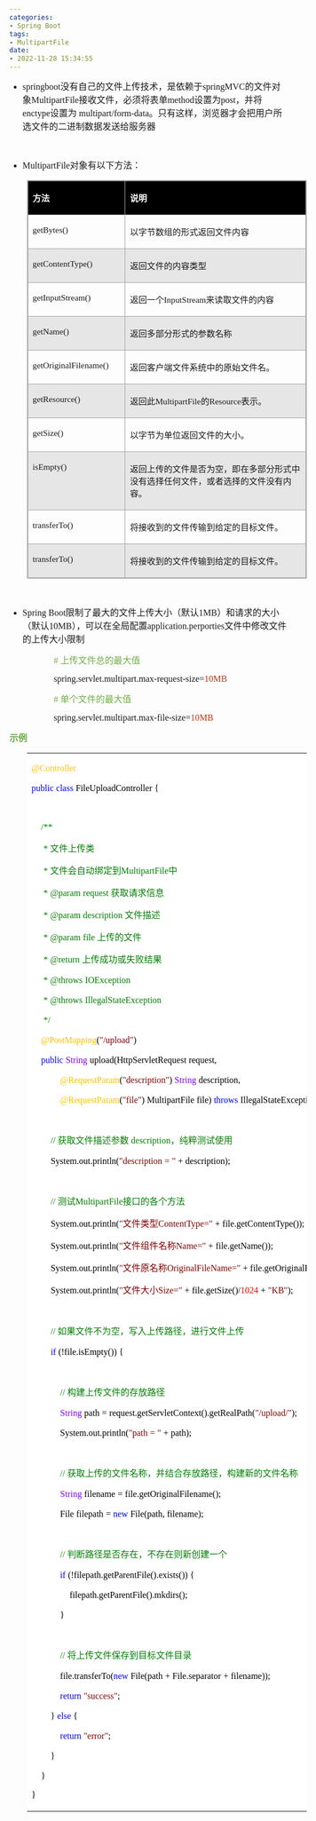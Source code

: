 ```yaml
---
categories:
- Spring Boot
tags:
- MultipartFile
date:
- 2022-11-28 15:34:55
---
```


<ul style="list-style-type:disc">
    <li><span style="font-size:12.0pt"><span style="font-family:&quot;Comic Sans MS&quot;">springboot</span></span><span
            style="font-size:12.0pt"><span
                style="font-family:&quot;Microsoft YaHei UI&quot;">没有自己的文件上传技术，是依赖于</span></span><span
            style="font-size:12.0pt"><span style="font-family:&quot;Comic Sans MS&quot;">springMVC</span></span><span
            style="font-size:12.0pt"><span style="font-family:&quot;Microsoft YaHei UI&quot;">的文件对象</span></span><span
            style="font-size:12.0pt"><span
                style="font-family:&quot;Comic Sans MS&quot;">MultipartFile</span></span><span
            style="font-size:12.0pt"><span
                style="font-family:&quot;Microsoft YaHei UI&quot;">接收文件，必须将表单</span></span><span
            style="font-size:12.0pt"><span style="font-family:&quot;Comic Sans MS&quot;">method</span></span><span
            style="font-size:12.0pt"><span style="font-family:&quot;Microsoft YaHei UI&quot;">设置为</span></span><span
            style="font-size:12.0pt"><span style="font-family:&quot;Comic Sans MS&quot;">post</span></span><span
            style="font-size:12.0pt"><span style="font-family:&quot;Microsoft YaHei UI&quot;">，并将</span></span><span
            style="font-size:12.0pt"><span style="font-family:&quot;Comic Sans MS&quot;">enctype</span></span><span
            style="font-size:12.0pt"><span style="font-family:&quot;Microsoft YaHei UI&quot;">设置为</span></span><span
            style="font-size:12.0pt"><span
                style="font-family:&quot;Comic Sans MS&quot;">&nbsp;multipart/form-data</span></span><span
            style="font-size:12.0pt"><span
                style="font-family:&quot;Microsoft YaHei UI&quot;">。只有这样，浏览器才会把用户所选文件的二进制数据发送给服务器</span></span></li>
</ul>
<p><span style="font-size:12.0pt"><span style="font-family:&quot;Microsoft YaHei UI&quot;">&nbsp;</span></span></p>
<ul style="list-style-type:disc">
    <li><span style="font-size:12.0pt"><span
                style="font-family:&quot;Comic Sans MS&quot;">MultipartFile</span></span><span
            style="font-size:12.0pt"><span style="font-family:&quot;Microsoft YaHei UI&quot;">对象有以下方法：</span></span>
    </li>
</ul>
<table summary="" cellspacing="0"
    style="border-collapse:collapse; border-color:#a3a3a3; border-style:solid; border-width:1px; margin-left:32px"
    class=" cke_show_border">
    <tbody>
        <tr>
            <td
                style="background-color:black; border-bottom:1px solid #a3a3a3; border-left:1px solid #a3a3a3; border-right:1px solid #a3a3a3; border-top:1px solid #a3a3a3; vertical-align:top; width:1.9493in">
                <p><span style="font-size:11.5pt"><span style="font-family:&quot;Microsoft YaHei UI&quot;"><span
                                style="color:white"><strong>方法</strong></span></span></span></p>
            </td>
            <td
                style="background-color:black; border-bottom:1px solid #a3a3a3; border-left:1px solid #a3a3a3; border-right:1px solid #a3a3a3; border-top:1px solid #a3a3a3; vertical-align:top; width:6.3861in">
                <p><span style="font-size:11.5pt"><span style="font-family:&quot;Microsoft YaHei UI&quot;"><span
                                style="color:white"><strong>说明</strong></span></span></span></p>
            </td>
        </tr>
        <tr>
            <td
                style="border-bottom:1px solid #a3a3a3; border-left:1px solid #a3a3a3; border-right:1px solid #a3a3a3; border-top:1px solid #a3a3a3; vertical-align:top; width:1.9493in">
                <p><span style="font-size:11.5pt"><span
                            style="font-family:&quot;Comic Sans MS&quot;">getBytes()</span></span></p>
            </td>
            <td
                style="border-bottom:1px solid #a3a3a3; border-left:1px solid #a3a3a3; border-right:1px solid #a3a3a3; border-top:1px solid #a3a3a3; vertical-align:top; width:6.3861in">
                <p><span style="font-size:11.5pt"><span
                            style="font-family:&quot;Microsoft YaHei UI&quot;">以字节数组的形式返回文件内容</span></span></p>
            </td>
        </tr>
        <tr>
            <td
                style="background-color:#e7e6e6; border-bottom:1px solid #a3a3a3; border-left:1px solid #a3a3a3; border-right:1px solid #a3a3a3; border-top:1px solid #a3a3a3; vertical-align:top; width:1.9493in">
                <p><span style="font-size:11.5pt"><span
                            style="font-family:&quot;Comic Sans MS&quot;">getContentType()</span></span></p>
            </td>
            <td
                style="background-color:#e7e6e6; border-bottom:1px solid #a3a3a3; border-left:1px solid #a3a3a3; border-right:1px solid #a3a3a3; border-top:1px solid #a3a3a3; vertical-align:top; width:6.3861in">
                <p><span style="font-size:11.5pt"><span
                            style="font-family:&quot;Microsoft YaHei UI&quot;">返回文件的内容类型</span></span></p>
            </td>
        </tr>
        <tr>
            <td
                style="border-bottom:1px solid #a3a3a3; border-left:1px solid #a3a3a3; border-right:1px solid #a3a3a3; border-top:1px solid #a3a3a3; vertical-align:top; width:1.9493in">
                <p><span style="font-size:11.5pt"><span
                            style="font-family:&quot;Comic Sans MS&quot;">getInputStream()</span></span></p>
            </td>
            <td
                style="border-bottom:1px solid #a3a3a3; border-left:1px solid #a3a3a3; border-right:1px solid #a3a3a3; border-top:1px solid #a3a3a3; vertical-align:top; width:6.3861in">
                <p><span style="font-size:11.5pt"><span
                            style="font-family:&quot;Microsoft YaHei UI&quot;">返回一个</span><span
                            style="font-family:&quot;Comic Sans MS&quot;">InputStream</span><span
                            style="font-family:&quot;Microsoft YaHei UI&quot;">来读取文件的内容</span></span></p>
            </td>
        </tr>
        <tr>
            <td
                style="background-color:#e7e6e6; border-bottom:1px solid #a3a3a3; border-left:1px solid #a3a3a3; border-right:1px solid #a3a3a3; border-top:1px solid #a3a3a3; vertical-align:top; width:1.9493in">
                <p><span style="font-size:11.5pt"><span
                            style="font-family:&quot;Comic Sans MS&quot;">getName()</span></span></p>
            </td>
            <td
                style="background-color:#e7e6e6; border-bottom:1px solid #a3a3a3; border-left:1px solid #a3a3a3; border-right:1px solid #a3a3a3; border-top:1px solid #a3a3a3; vertical-align:top; width:6.3861in">
                <p><span style="font-size:11.5pt"><span
                            style="font-family:&quot;Microsoft YaHei UI&quot;">返回多部分形式的参数名称</span></span></p>
            </td>
        </tr>
        <tr>
            <td
                style="border-bottom:1px solid #a3a3a3; border-left:1px solid #a3a3a3; border-right:1px solid #a3a3a3; border-top:1px solid #a3a3a3; vertical-align:top; width:1.9493in">
                <p><span style="font-size:11.5pt"><span
                            style="font-family:&quot;Comic Sans MS&quot;">getOriginalFilename()</span></span></p>
            </td>
            <td
                style="border-bottom:1px solid #a3a3a3; border-left:1px solid #a3a3a3; border-right:1px solid #a3a3a3; border-top:1px solid #a3a3a3; vertical-align:top; width:6.3861in">
                <p><span style="font-size:11.5pt"><span
                            style="font-family:&quot;Microsoft YaHei UI&quot;">返回客户端文件系统中的原始文件名。</span></span></p>
            </td>
        </tr>
        <tr>
            <td
                style="background-color:#e7e6e6; border-bottom:1px solid #a3a3a3; border-left:1px solid #a3a3a3; border-right:1px solid #a3a3a3; border-top:1px solid #a3a3a3; vertical-align:top; width:1.9493in">
                <p><span style="font-size:11.5pt"><span
                            style="font-family:&quot;Comic Sans MS&quot;">getResource()</span></span></p>
            </td>
            <td
                style="background-color:#e7e6e6; border-bottom:1px solid #a3a3a3; border-left:1px solid #a3a3a3; border-right:1px solid #a3a3a3; border-top:1px solid #a3a3a3; vertical-align:top; width:6.3861in">
                <p><span style="font-size:11.5pt"><span
                            style="font-family:&quot;Microsoft YaHei UI&quot;">返回此</span><span
                            style="font-family:&quot;Comic Sans MS&quot;">MultipartFile</span><span
                            style="font-family:&quot;Microsoft YaHei UI&quot;">的</span><span
                            style="font-family:&quot;Comic Sans MS&quot;">Resource</span><span
                            style="font-family:&quot;Microsoft YaHei UI&quot;">表示。</span></span></p>
            </td>
        </tr>
        <tr>
            <td
                style="border-bottom:1px solid #a3a3a3; border-left:1px solid #a3a3a3; border-right:1px solid #a3a3a3; border-top:1px solid #a3a3a3; vertical-align:top; width:1.9493in">
                <p><span style="font-size:11.5pt"><span
                            style="font-family:&quot;Comic Sans MS&quot;">getSize()</span></span></p>
            </td>
            <td
                style="border-bottom:1px solid #a3a3a3; border-left:1px solid #a3a3a3; border-right:1px solid #a3a3a3; border-top:1px solid #a3a3a3; vertical-align:top; width:6.3861in">
                <p><span style="font-size:11.5pt"><span
                            style="font-family:&quot;Microsoft YaHei UI&quot;">以字节为单位返回文件的大小。</span></span></p>
            </td>
        </tr>
        <tr>
            <td
                style="background-color:#e7e6e6; border-bottom:1px solid #a3a3a3; border-left:1px solid #a3a3a3; border-right:1px solid #a3a3a3; border-top:1px solid #a3a3a3; vertical-align:top; width:1.9493in">
                <p><span style="font-size:11.5pt"><span
                            style="font-family:&quot;Comic Sans MS&quot;">isEmpty()</span></span></p>
            </td>
            <td
                style="background-color:#e7e6e6; border-bottom:1px solid #a3a3a3; border-left:1px solid #a3a3a3; border-right:1px solid #a3a3a3; border-top:1px solid #a3a3a3; vertical-align:top; width:6.3861in">
                <p><span style="font-size:11.5pt"><span
                            style="font-family:&quot;Microsoft YaHei UI&quot;">返回上传的文件是否为空，即在多部分形式中没有选择任何文件，或者选择的文件没有内容。</span></span>
                </p>
            </td>
        </tr>
        <tr>
            <td
                style="border-bottom:1px solid #a3a3a3; border-left:1px solid #a3a3a3; border-right:1px solid #a3a3a3; border-top:1px solid #a3a3a3; vertical-align:top; width:1.9493in">
                <p><span style="font-size:11.5pt"><span
                            style="font-family:&quot;Comic Sans MS&quot;">transferTo()</span></span></p>
            </td>
            <td
                style="border-bottom:1px solid #a3a3a3; border-left:1px solid #a3a3a3; border-right:1px solid #a3a3a3; border-top:1px solid #a3a3a3; vertical-align:top; width:6.3861in">
                <p><span style="font-size:11.5pt"><span
                            style="font-family:&quot;Microsoft YaHei UI&quot;">将接收到的文件传输到给定的目标文件。</span></span></p>
            </td>
        </tr>
        <tr>
            <td
                style="background-color:#e7e6e6; border-bottom:1px solid #a3a3a3; border-left:1px solid #a3a3a3; border-right:1px solid #a3a3a3; border-top:1px solid #a3a3a3; vertical-align:top; width:1.9493in">
                <p><span style="font-size:11.5pt"><span
                            style="font-family:&quot;Comic Sans MS&quot;">transferTo()</span></span></p>
            </td>
            <td
                style="background-color:#e7e6e6; border-bottom:1px solid #a3a3a3; border-left:1px solid #a3a3a3; border-right:1px solid #a3a3a3; border-top:1px solid #a3a3a3; vertical-align:top; width:6.3861in">
                <p><span style="font-size:11.5pt"><span
                            style="font-family:&quot;Microsoft YaHei UI&quot;">将接收到的文件传输到给定的目标文件。</span></span></p>
            </td>
        </tr>
    </tbody>
</table>
<p><span style="font-size:12.0pt"><span style="font-family:&quot;Microsoft YaHei UI&quot;">&nbsp;</span></span></p>
<ul style="list-style-type:disc">
    <li><span style="font-size:12.0pt"><span style="font-family:&quot;Comic Sans MS&quot;">Spring
                Boot</span></span><span style="font-size:12.0pt"><span
                style="font-family:&quot;Microsoft YaHei UI&quot;">限制了最大的文件上传大小（默认</span></span><span
            style="font-size:12.0pt"><span style="font-family:&quot;Comic Sans MS&quot;">1MB</span></span><span
            style="font-size:12.0pt"><span
                style="font-family:&quot;Microsoft YaHei UI&quot;">）和请求的大小（默认</span></span><span
            style="font-size:12.0pt"><span style="font-family:&quot;Comic Sans MS&quot;">10MB</span></span><span
            style="font-size:12.0pt"><span
                style="font-family:&quot;Microsoft YaHei UI&quot;">），可以在全局配置</span></span><span
            style="font-size:12.0pt"><span
                style="font-family:&quot;Comic Sans MS&quot;">application.perporties</span></span><span
            style="font-size:12.0pt"><span
                style="font-family:&quot;Microsoft YaHei UI&quot;">文件中修改文件的上传大小限制</span></span></li>
</ul>
<p style="margin-left: 80px;"><span style="font-size:12.0pt"><span style="color:#70ad47"><span
                style="font-family:&quot;Comic Sans MS&quot;"># </span><span
                style="font-family:&quot;Microsoft YaHei UI&quot;">上传文件总的最大值</span></span></span></p>
<p style="margin-left: 80px;"><span style="font-size:12.0pt"><span
            style="font-family:&quot;Comic Sans MS&quot;">spring.servlet.multipart.max-request-size=<span
                style="color:#b43512">10MB</span></span></span></p>
<p style="margin-left: 80px;"><span style="font-size:12.0pt"><span style="color:#70ad47"><span
                style="font-family:&quot;Comic Sans MS&quot;"># </span><span
                style="font-family:&quot;Microsoft YaHei UI&quot;">单个文件的最大值</span></span></span></p>
<p style="margin-left: 80px;"><span style="font-size:12.0pt"><span
            style="font-family:&quot;Comic Sans MS&quot;">spring.servlet.multipart.max-file-size=<span
                style="color:#b43512">10MB</span></span></span></p>
<p><span style="font-size:12.0pt"><span style="font-family:&quot;Microsoft YaHei UI&quot;"><span
                style="color:#70ad47"><strong>示例</strong></span></span></span></p>
<table summary="" cellspacing="0"
    style="border-collapse:collapse; border-color:#a3a3a3; border-style:solid; border-width:0px; margin-left:32px"
    class=" cke_show_border">
    <tbody>
        <tr>
            <td
                style="background-color:white; border-bottom:0px; border-left:0px; border-right:0px; border-top:0px; vertical-align:top; width:8.034in">
                <p><span style="font-size:12.0pt"><span style="font-family:&quot;Comic Sans MS&quot;"><span
                                style="color:#ffc000">@Controller</span></span></span></p>
                <p><span style="font-size:12.0pt"><span style="font-family:&quot;Comic Sans MS&quot;"><span
                                style="color:blue">public</span></span>&nbsp;<span
                            style="font-family:&quot;Comic Sans MS&quot;"><span
                                style="color:blue">class</span></span>&nbsp;<span
                            style="font-family:&quot;Comic Sans MS&quot;"><span
                                style="color:black">FileUploadController</span></span>&nbsp;<span
                            style="font-family:&quot;Comic Sans MS&quot;"><span
                                style="color:black">{</span></span></span></p>
                <p><span style="font-size:12.0pt"><span style="font-family:&quot;Microsoft YaHei UI&quot;"><span
                                style="color:black">&nbsp;</span></span></span></p>
                <p><span style="font-size:12.0pt">&nbsp;&nbsp;&nbsp;&nbsp;<span
                            style="font-family:&quot;Comic Sans MS&quot;"><span
                                style="color:green">/**</span></span></span></p>
                <p><span style="font-size:12.0pt"><span style="color:green">&nbsp;&nbsp;&nbsp;&nbsp;&nbsp;<span
                                style="font-family:&quot;Comic Sans MS&quot;">*</span><span
                                style="font-family:&quot;Microsoft YaHei UI&quot;">&nbsp;文件上传类</span></span></span></p>
                <p><span style="font-size:12.0pt"><span style="color:green">&nbsp;&nbsp;&nbsp;&nbsp;&nbsp;<span
                                style="font-family:&quot;Comic Sans MS&quot;">*</span><span
                                style="font-family:&quot;Microsoft YaHei UI&quot;">&nbsp;文件会自动绑定到</span><span
                                style="font-family:&quot;Comic Sans MS&quot;">MultipartFile</span><span
                                style="font-family:&quot;Microsoft YaHei UI&quot;">中</span></span></span></p>
                <p><span style="font-size:12.0pt"><span style="color:green">&nbsp;&nbsp;&nbsp;&nbsp;&nbsp;<span
                                style="font-family:&quot;Comic Sans MS&quot;">*</span>&nbsp;<span
                                style="font-family:&quot;Comic Sans MS&quot;">@param</span>&nbsp;<span
                                style="font-family:&quot;Comic Sans MS&quot;">request</span><span
                                style="font-family:&quot;Microsoft YaHei UI&quot;">&nbsp;获取请求信息</span></span></span></p>
                <p><span style="font-size:12.0pt"><span style="color:green">&nbsp;&nbsp;&nbsp;&nbsp;&nbsp;<span
                                style="font-family:&quot;Comic Sans MS&quot;">*</span>&nbsp;<span
                                style="font-family:&quot;Comic Sans MS&quot;">@param</span>&nbsp;<span
                                style="font-family:&quot;Comic Sans MS&quot;">description</span><span
                                style="font-family:&quot;Microsoft YaHei UI&quot;">&nbsp;文件描述</span></span></span></p>
                <p><span style="font-size:12.0pt"><span style="color:green">&nbsp;&nbsp;&nbsp;&nbsp;&nbsp;<span
                                style="font-family:&quot;Comic Sans MS&quot;">*</span>&nbsp;<span
                                style="font-family:&quot;Comic Sans MS&quot;">@param</span>&nbsp;<span
                                style="font-family:&quot;Comic Sans MS&quot;">file</span><span
                                style="font-family:&quot;Microsoft YaHei UI&quot;">&nbsp;上传的文件</span></span></span></p>
                <p><span style="font-size:12.0pt"><span style="color:green">&nbsp;&nbsp;&nbsp;&nbsp;&nbsp;<span
                                style="font-family:&quot;Comic Sans MS&quot;">*</span>&nbsp;<span
                                style="font-family:&quot;Comic Sans MS&quot;">@return</span><span
                                style="font-family:&quot;Microsoft YaHei UI&quot;">&nbsp;上传成功或失败结果</span></span></span>
                </p>
                <p><span style="font-size:12.0pt"><span style="color:green">&nbsp;&nbsp;&nbsp;&nbsp;&nbsp;<span
                                style="font-family:&quot;Comic Sans MS&quot;">*</span>&nbsp;<span
                                style="font-family:&quot;Comic Sans MS&quot;">@throws</span>&nbsp;<span
                                style="font-family:&quot;Comic Sans MS&quot;">IOException</span>&nbsp;</span></span></p>
                <p><span style="font-size:12.0pt"><span style="color:green">&nbsp;&nbsp;&nbsp;&nbsp;&nbsp;<span
                                style="font-family:&quot;Comic Sans MS&quot;">*</span>&nbsp;<span
                                style="font-family:&quot;Comic Sans MS&quot;">@throws</span>&nbsp;<span
                                style="font-family:&quot;Comic Sans MS&quot;">IllegalStateException</span>&nbsp;</span></span>
                </p>
                <p><span style="font-size:12.0pt"><span style="color:green">&nbsp;&nbsp;&nbsp;&nbsp;&nbsp;<span
                                style="font-family:&quot;Comic Sans MS&quot;">*/</span></span></span></p>
                <p><span style="font-size:12.0pt">&nbsp;&nbsp;&nbsp;&nbsp;<span
                            style="font-family:&quot;Comic Sans MS&quot;"><span
                                style="color:#ffc000">@PostMapping</span></span><span
                            style="font-family:&quot;Comic Sans MS&quot;"><span style="color:black">(</span></span><span
                            style="font-family:&quot;Comic Sans MS&quot;"><span
                                style="color:maroon">"/upload"</span></span><span
                            style="font-family:&quot;Comic Sans MS&quot;"><span
                                style="color:black">)</span></span></span></p>
                <p><span style="font-size:12.0pt">&nbsp;&nbsp;&nbsp;&nbsp;<span
                            style="font-family:&quot;Comic Sans MS&quot;"><span
                                style="color:blue">public</span></span>&nbsp;<span
                            style="font-family:&quot;Comic Sans MS&quot;"><span
                                style="color:#8000ff">String</span></span>&nbsp;<span
                            style="font-family:&quot;Comic Sans MS&quot;"><span
                                style="color:black">upload(HttpServletRequest</span></span>&nbsp;<span
                            style="font-family:&quot;Comic Sans MS&quot;"><span
                                style="color:black">request,</span></span>&nbsp;</span></p>
                <p><span style="font-size:12.0pt">&nbsp;&nbsp;&nbsp;&nbsp;&nbsp;&nbsp;&nbsp;&nbsp;&nbsp;&nbsp;&nbsp;&nbsp;<span
                            style="font-family:&quot;Comic Sans MS&quot;"><span
                                style="color:#ffc000">@RequestParam</span></span><span
                            style="font-family:&quot;Comic Sans MS&quot;"><span style="color:black">(</span></span><span
                            style="font-family:&quot;Comic Sans MS&quot;"><span
                                style="color:maroon">"description"</span></span><span
                            style="font-family:&quot;Comic Sans MS&quot;"><span
                                style="color:black">)</span></span>&nbsp;<span
                            style="font-family:&quot;Comic Sans MS&quot;"><span
                                style="color:#8000ff">String</span></span>&nbsp;<span
                            style="font-family:&quot;Comic Sans MS&quot;"><span
                                style="color:black">description,</span></span></span></p>
                <p><span style="font-size:12.0pt">&nbsp;&nbsp;&nbsp;&nbsp;&nbsp;&nbsp;&nbsp;&nbsp;&nbsp;&nbsp;&nbsp;&nbsp;<span
                            style="font-family:&quot;Comic Sans MS&quot;"><span
                                style="color:#ffc000">@RequestParam</span></span><span
                            style="font-family:&quot;Comic Sans MS&quot;"><span style="color:black">(</span></span><span
                            style="font-family:&quot;Comic Sans MS&quot;"><span
                                style="color:maroon">"file"</span></span><span
                            style="font-family:&quot;Comic Sans MS&quot;"><span
                                style="color:black">)</span></span>&nbsp;<span
                            style="font-family:&quot;Comic Sans MS&quot;"><span
                                style="color:black">MultipartFile</span></span>&nbsp;<span
                            style="font-family:&quot;Comic Sans MS&quot;"><span
                                style="color:black">file)</span></span>&nbsp;<span
                            style="font-family:&quot;Comic Sans MS&quot;"><span
                                style="color:blue">throws</span></span>&nbsp;<span
                            style="font-family:&quot;Comic Sans MS&quot;"><span
                                style="color:black">IllegalStateException,</span></span>&nbsp;<span
                            style="font-family:&quot;Comic Sans MS&quot;"><span
                                style="color:black">IOException</span></span>&nbsp;<span
                            style="font-family:&quot;Comic Sans MS&quot;"><span
                                style="color:black">{</span></span></span></p>
                <p><span style="font-size:12.0pt"><span style="font-family:&quot;Microsoft YaHei UI&quot;"><span
                                style="color:black">&nbsp;&nbsp;&nbsp;&nbsp;&nbsp;&nbsp;&nbsp;&nbsp;</span></span></span>
                </p>
                <p><span style="font-size:12.0pt">&nbsp;&nbsp;&nbsp;&nbsp;&nbsp;&nbsp;&nbsp;&nbsp;<span
                            style="font-family:&quot;Comic Sans MS&quot;"><span
                                style="color:green">//</span></span><span
                            style="font-family:&quot;Microsoft YaHei UI&quot;"><span
                                style="color:green">&nbsp;获取文件描述参数&nbsp;</span></span><span
                            style="font-family:&quot;Comic Sans MS&quot;"><span
                                style="color:green">description</span></span><span
                            style="font-family:&quot;Microsoft YaHei UI&quot;"><span
                                style="color:green">，纯粹测试使用</span></span></span></p>
                <p><span style="font-size:12.0pt">&nbsp;&nbsp;&nbsp;&nbsp;&nbsp;&nbsp;&nbsp;&nbsp;<span
                            style="font-family:&quot;Comic Sans MS&quot;"><span
                                style="color:black">System.out.println(</span></span><span
                            style="font-family:&quot;Comic Sans MS&quot;"><span
                                style="color:maroon">"description</span></span>&nbsp;<span
                            style="font-family:&quot;Comic Sans MS&quot;"><span
                                style="color:maroon">=</span></span>&nbsp;<span
                            style="font-family:&quot;Comic Sans MS&quot;"><span
                                style="color:maroon">"</span></span>&nbsp;<span
                            style="font-family:&quot;Comic Sans MS&quot;"><span
                                style="color:black">+</span></span>&nbsp;<span
                            style="font-family:&quot;Comic Sans MS&quot;"><span
                                style="color:black">description);</span></span></span></p>
                <p><span style="font-size:12.0pt"><span style="font-family:&quot;Microsoft YaHei UI&quot;"><span
                                style="color:black">&nbsp;&nbsp;&nbsp;&nbsp;&nbsp;&nbsp;&nbsp;&nbsp;</span></span></span>
                </p>
                <p><span style="font-size:12.0pt">&nbsp;&nbsp;&nbsp;&nbsp;&nbsp;&nbsp;&nbsp;&nbsp;<span
                            style="font-family:&quot;Comic Sans MS&quot;"><span
                                style="color:green">//</span></span><span
                            style="font-family:&quot;Microsoft YaHei UI&quot;"><span
                                style="color:green">&nbsp;测试</span></span><span
                            style="font-family:&quot;Comic Sans MS&quot;"><span
                                style="color:green">MultipartFile</span></span><span
                            style="font-family:&quot;Microsoft YaHei UI&quot;"><span
                                style="color:green">接口的各个方法</span></span></span></p>
                <p><span style="font-size:12.0pt">&nbsp;&nbsp;&nbsp;&nbsp;&nbsp;&nbsp;&nbsp;&nbsp;<span
                            style="font-family:&quot;Comic Sans MS&quot;"><span
                                style="color:black">System.out.println(</span></span><span
                            style="font-family:&quot;Comic Sans MS&quot;"><span
                                style="color:maroon">"</span></span><span
                            style="font-family:&quot;Microsoft YaHei UI&quot;"><span
                                style="color:maroon">文件类型</span></span><span
                            style="font-family:&quot;Comic Sans MS&quot;"><span
                                style="color:maroon">ContentType="</span></span>&nbsp;<span
                            style="font-family:&quot;Comic Sans MS&quot;"><span
                                style="color:black">+</span></span>&nbsp;<span
                            style="font-family:&quot;Comic Sans MS&quot;"><span
                                style="color:black">file.getContentType());</span></span></span></p>
                <p><span style="font-size:12.0pt">&nbsp;&nbsp;&nbsp;&nbsp;&nbsp;&nbsp;&nbsp;&nbsp;<span
                            style="font-family:&quot;Comic Sans MS&quot;"><span
                                style="color:black">System.out.println(</span></span><span
                            style="font-family:&quot;Comic Sans MS&quot;"><span
                                style="color:maroon">"</span></span><span
                            style="font-family:&quot;Microsoft YaHei UI&quot;"><span
                                style="color:maroon">文件组件名称</span></span><span
                            style="font-family:&quot;Comic Sans MS&quot;"><span
                                style="color:maroon">Name="</span></span>&nbsp;<span
                            style="font-family:&quot;Comic Sans MS&quot;"><span
                                style="color:black">+</span></span>&nbsp;<span
                            style="font-family:&quot;Comic Sans MS&quot;"><span
                                style="color:black">file.getName());</span></span></span></p>
                <p><span style="font-size:12.0pt">&nbsp;&nbsp;&nbsp;&nbsp;&nbsp;&nbsp;&nbsp;&nbsp;<span
                            style="font-family:&quot;Comic Sans MS&quot;"><span
                                style="color:black">System.out.println(</span></span><span
                            style="font-family:&quot;Comic Sans MS&quot;"><span
                                style="color:maroon">"</span></span><span
                            style="font-family:&quot;Microsoft YaHei UI&quot;"><span
                                style="color:maroon">文件原名称</span></span><span
                            style="font-family:&quot;Comic Sans MS&quot;"><span
                                style="color:maroon">OriginalFileName="</span></span>&nbsp;<span
                            style="font-family:&quot;Comic Sans MS&quot;"><span
                                style="color:black">+</span></span>&nbsp;<span
                            style="font-family:&quot;Comic Sans MS&quot;"><span
                                style="color:black">file.getOriginalFilename());</span></span></span></p>
                <p><span style="font-size:12.0pt">&nbsp;&nbsp;&nbsp;&nbsp;&nbsp;&nbsp;&nbsp;&nbsp;<span
                            style="font-family:&quot;Comic Sans MS&quot;"><span
                                style="color:black">System.out.println(</span></span><span
                            style="font-family:&quot;Comic Sans MS&quot;"><span
                                style="color:maroon">"</span></span><span
                            style="font-family:&quot;Microsoft YaHei UI&quot;"><span
                                style="color:maroon">文件大小</span></span><span
                            style="font-family:&quot;Comic Sans MS&quot;"><span
                                style="color:maroon">Size="</span></span>&nbsp;<span
                            style="font-family:&quot;Comic Sans MS&quot;"><span
                                style="color:black">+</span></span>&nbsp;<span
                            style="font-family:&quot;Comic Sans MS&quot;"><span
                                style="color:black">file.getSize()/</span></span><span
                            style="font-family:&quot;Comic Sans MS&quot;"><span
                                style="color:red">1024</span></span>&nbsp;<span
                            style="font-family:&quot;Comic Sans MS&quot;"><span
                                style="color:black">+</span></span>&nbsp;<span
                            style="font-family:&quot;Comic Sans MS&quot;"><span
                                style="color:maroon">"KB"</span></span><span
                            style="font-family:&quot;Comic Sans MS&quot;"><span
                                style="color:black">);</span></span></span></p>
                <p><span style="font-size:12.0pt"><span style="font-family:&quot;Microsoft YaHei UI&quot;"><span
                                style="color:black">&nbsp;&nbsp;&nbsp;&nbsp;&nbsp;&nbsp;&nbsp;&nbsp;</span></span></span>
                </p>
                <p><span style="font-size:12.0pt">&nbsp;&nbsp;&nbsp;&nbsp;&nbsp;&nbsp;&nbsp;&nbsp;<span
                            style="font-family:&quot;Comic Sans MS&quot;"><span
                                style="color:green">//</span></span><span
                            style="font-family:&quot;Microsoft YaHei UI&quot;"><span
                                style="color:green">&nbsp;如果文件不为空，写入上传路径，进行文件上传</span></span></span></p>
                <p><span style="font-size:12.0pt">&nbsp;&nbsp;&nbsp;&nbsp;&nbsp;&nbsp;&nbsp;&nbsp;<span
                            style="font-family:&quot;Comic Sans MS&quot;"><span
                                style="color:blue">if</span></span>&nbsp;<span
                            style="font-family:&quot;Comic Sans MS&quot;"><span
                                style="color:black">(!file.isEmpty())</span></span>&nbsp;<span
                            style="font-family:&quot;Comic Sans MS&quot;"><span
                                style="color:black">{</span></span></span></p>
                <p><span style="font-size:12.0pt"><span style="font-family:&quot;Microsoft YaHei UI&quot;"><span
                                style="color:black">&nbsp;&nbsp;&nbsp;&nbsp;&nbsp;&nbsp;&nbsp;&nbsp;&nbsp;&nbsp;&nbsp;&nbsp;</span></span></span>
                </p>
                <p><span style="font-size:12.0pt">&nbsp;&nbsp;&nbsp;&nbsp;&nbsp;&nbsp;&nbsp;&nbsp;&nbsp;&nbsp;&nbsp;&nbsp;<span
                            style="font-family:&quot;Comic Sans MS&quot;"><span
                                style="color:green">//</span></span><span
                            style="font-family:&quot;Microsoft YaHei UI&quot;"><span
                                style="color:green">&nbsp;构建上传文件的存放路径</span></span></span></p>
                <p><span style="font-size:12.0pt">&nbsp;&nbsp;&nbsp;&nbsp;&nbsp;&nbsp;&nbsp;&nbsp;&nbsp;&nbsp;&nbsp;&nbsp;<span
                            style="font-family:&quot;Comic Sans MS&quot;"><span
                                style="color:#8000ff">String</span></span>&nbsp;<span
                            style="font-family:&quot;Comic Sans MS&quot;"><span
                                style="color:black">path</span></span>&nbsp;<span
                            style="font-family:&quot;Comic Sans MS&quot;"><span
                                style="color:black">=</span></span>&nbsp;<span
                            style="font-family:&quot;Comic Sans MS&quot;"><span
                                style="color:black">request.getServletContext().getRealPath(</span></span><span
                            style="font-family:&quot;Comic Sans MS&quot;"><span
                                style="color:maroon">"/upload/"</span></span><span
                            style="font-family:&quot;Comic Sans MS&quot;"><span
                                style="color:black">);</span></span></span></p>
                <p><span style="font-size:12.0pt">&nbsp;&nbsp;&nbsp;&nbsp;&nbsp;&nbsp;&nbsp;&nbsp;&nbsp;&nbsp;&nbsp;&nbsp;<span
                            style="font-family:&quot;Comic Sans MS&quot;"><span
                                style="color:black">System.out.println(</span></span><span
                            style="font-family:&quot;Comic Sans MS&quot;"><span
                                style="color:maroon">"path</span></span>&nbsp;<span
                            style="font-family:&quot;Comic Sans MS&quot;"><span
                                style="color:maroon">=</span></span>&nbsp;<span
                            style="font-family:&quot;Comic Sans MS&quot;"><span
                                style="color:maroon">"</span></span>&nbsp;<span
                            style="font-family:&quot;Comic Sans MS&quot;"><span
                                style="color:black">+</span></span>&nbsp;<span
                            style="font-family:&quot;Comic Sans MS&quot;"><span
                                style="color:black">path);</span></span></span></p>
                <p><span style="font-size:12.0pt"><span style="font-family:&quot;Microsoft YaHei UI&quot;"><span
                                style="color:black">&nbsp;&nbsp;&nbsp;&nbsp;&nbsp;&nbsp;&nbsp;&nbsp;&nbsp;&nbsp;&nbsp;&nbsp;</span></span></span>
                </p>
                <p><span style="font-size:12.0pt">&nbsp;&nbsp;&nbsp;&nbsp;&nbsp;&nbsp;&nbsp;&nbsp;&nbsp;&nbsp;&nbsp;&nbsp;<span
                            style="font-family:&quot;Comic Sans MS&quot;"><span
                                style="color:green">//</span></span><span
                            style="font-family:&quot;Microsoft YaHei UI&quot;"><span
                                style="color:green">&nbsp;获取上传的文件名称，并结合存放路径，构建新的文件名称</span></span></span></p>
                <p><span style="font-size:12.0pt">&nbsp;&nbsp;&nbsp;&nbsp;&nbsp;&nbsp;&nbsp;&nbsp;&nbsp;&nbsp;&nbsp;&nbsp;<span
                            style="font-family:&quot;Comic Sans MS&quot;"><span
                                style="color:#8000ff">String</span></span>&nbsp;<span
                            style="font-family:&quot;Comic Sans MS&quot;"><span
                                style="color:black">filename</span></span>&nbsp;<span
                            style="font-family:&quot;Comic Sans MS&quot;"><span
                                style="color:black">=</span></span>&nbsp;<span
                            style="font-family:&quot;Comic Sans MS&quot;"><span
                                style="color:black">file.getOriginalFilename();</span></span></span></p>
                <p><span style="font-size:12.0pt">&nbsp;&nbsp;&nbsp;&nbsp;&nbsp;&nbsp;&nbsp;&nbsp;&nbsp;&nbsp;&nbsp;&nbsp;<span
                            style="font-family:&quot;Comic Sans MS&quot;"><span
                                style="color:black">File</span></span>&nbsp;<span
                            style="font-family:&quot;Comic Sans MS&quot;"><span
                                style="color:black">filepath</span></span>&nbsp;<span
                            style="font-family:&quot;Comic Sans MS&quot;"><span
                                style="color:black">=</span></span>&nbsp;<span
                            style="font-family:&quot;Comic Sans MS&quot;"><span
                                style="color:blue">new</span></span>&nbsp;<span
                            style="font-family:&quot;Comic Sans MS&quot;"><span
                                style="color:black">File(path,</span></span>&nbsp;<span
                            style="font-family:&quot;Comic Sans MS&quot;"><span
                                style="color:black">filename);</span></span></span></p>
                <p><span style="font-size:12.0pt"><span style="font-family:&quot;Microsoft YaHei UI&quot;"><span
                                style="color:black">&nbsp;&nbsp;&nbsp;&nbsp;&nbsp;&nbsp;&nbsp;&nbsp;&nbsp;&nbsp;&nbsp;&nbsp;</span></span></span>
                </p>
                <p><span style="font-size:12.0pt">&nbsp;&nbsp;&nbsp;&nbsp;&nbsp;&nbsp;&nbsp;&nbsp;&nbsp;&nbsp;&nbsp;&nbsp;<span
                            style="font-family:&quot;Comic Sans MS&quot;"><span
                                style="color:green">//</span></span><span
                            style="font-family:&quot;Microsoft YaHei UI&quot;"><span
                                style="color:green">&nbsp;判断路径是否存在，不存在则新创建一个</span></span></span></p>
                <p><span style="font-size:12.0pt">&nbsp;&nbsp;&nbsp;&nbsp;&nbsp;&nbsp;&nbsp;&nbsp;&nbsp;&nbsp;&nbsp;&nbsp;<span
                            style="font-family:&quot;Comic Sans MS&quot;"><span
                                style="color:blue">if</span></span>&nbsp;<span
                            style="font-family:&quot;Comic Sans MS&quot;"><span
                                style="color:black">(!filepath.getParentFile().exists())</span></span>&nbsp;<span
                            style="font-family:&quot;Comic Sans MS&quot;"><span
                                style="color:black">{</span></span></span></p>
                <p><span style="font-size:12.0pt"><span
                            style="color:black">&nbsp;&nbsp;&nbsp;&nbsp;&nbsp;&nbsp;&nbsp;&nbsp;&nbsp;&nbsp;&nbsp;&nbsp;&nbsp;&nbsp;&nbsp;&nbsp;<span
                                style="font-family:&quot;Comic Sans MS&quot;">filepath.getParentFile().mkdirs();</span></span></span>
                </p>
                <p><span style="font-size:12.0pt"><span
                            style="color:black">&nbsp;&nbsp;&nbsp;&nbsp;&nbsp;&nbsp;&nbsp;&nbsp;&nbsp;&nbsp;&nbsp;&nbsp;<span
                                style="font-family:&quot;Comic Sans MS&quot;">}</span></span></span></p>
                <p><span style="font-size:12.0pt"><span style="font-family:&quot;Microsoft YaHei UI&quot;"><span
                                style="color:black">&nbsp;&nbsp;&nbsp;&nbsp;&nbsp;&nbsp;&nbsp;&nbsp;&nbsp;&nbsp;&nbsp;&nbsp;</span></span></span>
                </p>
                <p><span style="font-size:12.0pt">&nbsp;&nbsp;&nbsp;&nbsp;&nbsp;&nbsp;&nbsp;&nbsp;&nbsp;&nbsp;&nbsp;&nbsp;<span
                            style="font-family:&quot;Comic Sans MS&quot;"><span
                                style="color:green">//</span></span><span
                            style="font-family:&quot;Microsoft YaHei UI&quot;"><span
                                style="color:green">&nbsp;将上传文件保存到目标文件目录</span></span></span></p>
                <p><span style="font-size:12.0pt">&nbsp;&nbsp;&nbsp;&nbsp;&nbsp;&nbsp;&nbsp;&nbsp;&nbsp;&nbsp;&nbsp;&nbsp;<span
                            style="font-family:&quot;Comic Sans MS&quot;"><span
                                style="color:black">file.transferTo(</span></span><span
                            style="font-family:&quot;Comic Sans MS&quot;"><span
                                style="color:blue">new</span></span>&nbsp;<span
                            style="font-family:&quot;Comic Sans MS&quot;"><span
                                style="color:black">File(path</span></span>&nbsp;<span
                            style="font-family:&quot;Comic Sans MS&quot;"><span
                                style="color:black">+</span></span>&nbsp;<span
                            style="font-family:&quot;Comic Sans MS&quot;"><span
                                style="color:black">File.separator</span></span>&nbsp;<span
                            style="font-family:&quot;Comic Sans MS&quot;"><span
                                style="color:black">+</span></span>&nbsp;<span
                            style="font-family:&quot;Comic Sans MS&quot;"><span
                                style="color:black">filename));</span></span></span></p>
                <p><span style="font-size:12.0pt">&nbsp;&nbsp;&nbsp;&nbsp;&nbsp;&nbsp;&nbsp;&nbsp;&nbsp;&nbsp;&nbsp;&nbsp;<span
                            style="font-family:&quot;Comic Sans MS&quot;"><span
                                style="color:blue">return</span></span>&nbsp;<span
                            style="font-family:&quot;Comic Sans MS&quot;"><span
                                style="color:maroon">"success"</span></span><span
                            style="font-family:&quot;Comic Sans MS&quot;"><span
                                style="color:black">;</span></span></span></p>
                <p><span style="font-size:12.0pt">&nbsp;&nbsp;&nbsp;&nbsp;&nbsp;&nbsp;&nbsp;&nbsp;<span
                            style="font-family:&quot;Comic Sans MS&quot;"><span
                                style="color:black">}</span></span>&nbsp;<span
                            style="font-family:&quot;Comic Sans MS&quot;"><span
                                style="color:blue">else</span></span>&nbsp;<span
                            style="font-family:&quot;Comic Sans MS&quot;"><span
                                style="color:black">{</span></span></span></p>
                <p><span style="font-size:12.0pt">&nbsp;&nbsp;&nbsp;&nbsp;&nbsp;&nbsp;&nbsp;&nbsp;&nbsp;&nbsp;&nbsp;&nbsp;<span
                            style="font-family:&quot;Comic Sans MS&quot;"><span
                                style="color:blue">return</span></span>&nbsp;<span
                            style="font-family:&quot;Comic Sans MS&quot;"><span
                                style="color:maroon">"error"</span></span><span
                            style="font-family:&quot;Comic Sans MS&quot;"><span
                                style="color:black">;</span></span></span></p>
                <p><span style="font-size:12.0pt"><span
                            style="color:black">&nbsp;&nbsp;&nbsp;&nbsp;&nbsp;&nbsp;&nbsp;&nbsp;<span
                                style="font-family:&quot;Comic Sans MS&quot;">}</span></span></span></p>
                <p><span style="font-size:12.0pt"><span style="color:black">&nbsp;&nbsp;&nbsp;&nbsp;<span
                                style="font-family:&quot;Comic Sans MS&quot;">}</span></span></span></p>
                <p><span style="font-size:12.0pt"><span style="font-family:&quot;Comic Sans MS&quot;"><span
                                style="color:black">}</span></span></span></p>
            </td>
        </tr>
    </tbody>
</table>